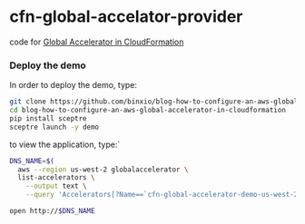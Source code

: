 # cfn-global-accelator-provider

code for [Global Accelerator in CloudFormation](https://binx.io/blog/2019/07/10/how-to-configure-an-aws-global-accelerator-in-cloudformation/)

### Deploy the demo
In order to deploy the demo, type:

```sh
git clone https://github.com/binxio/blog-how-to-configure-an-aws-global-accelerator-in-cloudformation.git
cd blog-how-to-configure-an-aws-global-accelerator-in-cloudformation
pip install sceptre
sceptre launch -y demo
```

to view the application, type:`

```sh
DNS_NAME=$(
  aws --region us-west-2 globalaccelerator \
  list-accelerators \
    --output text \
    --query 'Accelerators[?Name==`cfn-global-accelerator-demo-us-west-2-accelerator`].DnsName')

open http://$DNS_NAME
```
